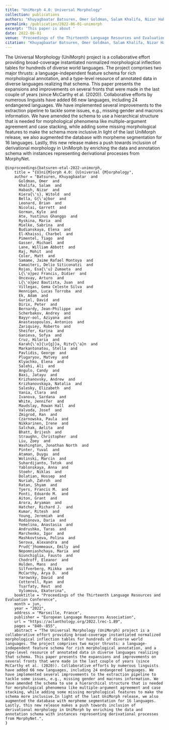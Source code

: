 ```yaml
---
title: "UniMorph 4.0: Universal Morphology"
collection: publications
authors: "Khuyagbaatar Batsuren, Omer Goldman, Salam Khalifa, Nizar Habash, Witold Kiera{\'s}, G{\'a}bor Bella, Brian Leonard, Garrett Nicolai, Kyle Gorman, Yustinus Ghanggo Ate, Maria Ryskina, Sabrina Mielke, Elena Budianskaya, Charbel El-Khaissi, Tiago Pimentel, Michael Gasser, William Abbott Lane, Mohit Raj, Matt Coler, Jaime Rafael Montoya Samame, Delio Siticonatzi Camaiteri, Esa{\'u} Zumaeta Rojas, Didier L{\'o}pez Francis, Arturo Oncevay, Juan L{\'o}pez Bautista, Gema Celeste Silva Villegas, Lucas Torroba Hennigen, Adam Ek, David Guriel, Peter Dirix, Jean-Philippe Bernardy, ey Scherbakov, Aziyana Bayyr-ool, Antonios Anastasopoulos, Roberto Zariquiey, Karina Sheifer, Sofya Ganieva, Hilaria Cruz, Ritv{\'a}n Karah{\'o}{\v{g}}a, Stella Markantonatou, George Pavlidis, Matvey Plugaryov, Elena Klyachko, Ali Salehi, Candy Angulo, Jatayu Baxi, ew Krizhanovsky, Natalia Krizhanovskaya, Elizabeth Salesky, Clara Vania, Sardana Ivanova, Jennifer White, Rowan Hall Maudslay, Josef Valvoda, Ran Zmigrod, Paula Czarnowska, Irene Nikkarinen, Aelita Salchak, Brijesh Bhatt, Christopher Straughn, Zoey Liu, Jonathan North Washington, Yuval Pinter, Duygu Ataman, Marcin Wolinski, Totok Suhardijanto, Anna Yablonskaya, Niklas Stoehr, Hossep Dolatian, Zahroh Nuriah, Shyam Ratan, Francis M. Tyers, Edoardo M. Ponti, Grant Aiton, Aryaman Arora, Richard J. Hatcher, Ritesh Kumar, Jeremiah Young, Daria Rodionova, Anastasia Yemelina, Taras ,rushko, Igor Marchenko, Polina Mashkovtseva, Alexandra Serova, Emily Prud{'}hommeaux, Maria Nepomniashchaya, Fausto Giunchiglia, Eleanor Chodroff, Mans Hulden, Miikka Silfverberg, Arya D. McCarthy, David Yarowsky, Ryan Cotterell, Reut Tsarfaty, Ekaterin Vylomovaa"
permalink: /publication/2022-06-01-unimorph
excerpt: 'This paper is about '
date: 2022-06-01
venue: 'Proceedings of the Thirteenth Language Resources and Evaluation Conference'
citation: "Khuyagbaatar Batsuren, Omer Goldman, Salam Khalifa, Nizar Habash, Witold Kieraś, Gábor Bella, Brian Leonard, Garrett Nicolai, Kyle Gorman, Yustinus Ghanggo Ate, Maria Ryskina, Sabrina Mielke, Elena Budianskaya, Charbel El-Khaissi, Tiago Pimentel, Michael Gasser, William Abbott Lane, Mohit Raj, Matt Coler, et al.. 2022. UniMorph 4.0: Universal Morphology. In Proceedings of the Thirteenth Language Resources and Evaluation Conference, pages 840–855, Marseille, France. European Language Resources Association."
---
```



The Universal Morphology (UniMorph) project is a collaborative effort providing broad-coverage instantiated normalized morphological inflection tables for hundreds of diverse world languages. The project comprises two major thrusts: a language-independent feature schema for rich morphological annotation, and a type-level resource of annotated data in diverse languages realizing that schema. This paper presents the expansions and improvements on several fronts that were made in the last couple of years (since McCarthy et al. (2020)). Collaborative efforts by numerous linguists have added 66 new languages, including 24 endangered languages. We have implemented several improvements to the extraction pipeline to tackle some issues, e.g., missing gender and macrons information. We have amended the schema to use a hierarchical structure that is needed for morphological phenomena like multiple-argument agreement and case stacking, while adding some missing morphological features to make the schema more inclusive.In light of the last UniMorph release, we also augmented the database with morpheme segmentation for 16 languages. Lastly, this new release makes a push towards inclusion of derivational morphology in UniMorph by enriching the data and annotation schema with instances representing derivational processes from MorphyNet.



```
@inproceedings{batsuren-etal-2022-unimorph,
    title = "{U}ni{M}orph 4.0: {U}niversal {M}orphology",
    author = "Batsuren, Khuyagbaatar  and
      Goldman, Omer  and
      Khalifa, Salam  and
      Habash, Nizar  and
      Kiera{\'s}, Witold  and
      Bella, G{\'a}bor  and
      Leonard, Brian  and
      Nicolai, Garrett  and
      Gorman, Kyle  and
      Ate, Yustinus Ghanggo  and
      Ryskina, Maria  and
      Mielke, Sabrina  and
      Budianskaya, Elena  and
      El-Khaissi, Charbel  and
      Pimentel, Tiago  and
      Gasser, Michael  and
      Lane, William Abbott  and
      Raj, Mohit  and
      Coler, Matt  and
      Samame, Jaime Rafael Montoya  and
      Camaiteri, Delio Siticonatzi  and
      Rojas, Esa{\'u} Zumaeta  and
      L{\'o}pez Francis, Didier  and
      Oncevay, Arturo  and
      L{\'o}pez Bautista, Juan  and
      Villegas, Gema Celeste Silva  and
      Hennigen, Lucas Torroba  and
      Ek, Adam  and
      Guriel, David  and
      Dirix, Peter  and
      Bernardy, Jean-Philippe  and
      Scherbakov, Andrey  and
      Bayyr-ool, Aziyana  and
      Anastasopoulos, Antonios  and
      Zariquiey, Roberto  and
      Sheifer, Karina  and
      Ganieva, Sofya  and
      Cruz, Hilaria  and
      Karah{\'o}{\v{g}}a, Ritv{\'a}n  and
      Markantonatou, Stella  and
      Pavlidis, George  and
      Plugaryov, Matvey  and
      Klyachko, Elena  and
      Salehi, Ali  and
      Angulo, Candy  and
      Baxi, Jatayu  and
      Krizhanovsky, Andrew  and
      Krizhanovskaya, Natalia  and
      Salesky, Elizabeth  and
      Vania, Clara  and
      Ivanova, Sardana  and
      White, Jennifer  and
      Maudslay, Rowan Hall  and
      Valvoda, Josef  and
      Zmigrod, Ran  and
      Czarnowska, Paula  and
      Nikkarinen, Irene  and
      Salchak, Aelita  and
      Bhatt, Brijesh  and
      Straughn, Christopher  and
      Liu, Zoey  and
      Washington, Jonathan North  and
      Pinter, Yuval  and
      Ataman, Duygu  and
      Wolinski, Marcin  and
      Suhardijanto, Totok  and
      Yablonskaya, Anna  and
      Stoehr, Niklas  and
      Dolatian, Hossep  and
      Nuriah, Zahroh  and
      Ratan, Shyam  and
      Tyers, Francis M.  and
      Ponti, Edoardo M.  and
      Aiton, Grant  and
      Arora, Aryaman  and
      Hatcher, Richard J.  and
      Kumar, Ritesh  and
      Young, Jeremiah  and
      Rodionova, Daria  and
      Yemelina, Anastasia  and
      Andrushko, Taras  and
      Marchenko, Igor  and
      Mashkovtseva, Polina  and
      Serova, Alexandra  and
      Prud{'}hommeaux, Emily  and
      Nepomniashchaya, Maria  and
      Giunchiglia, Fausto  and
      Chodroff, Eleanor  and
      Hulden, Mans  and
      Silfverberg, Miikka  and
      McCarthy, Arya D.  and
      Yarowsky, David  and
      Cotterell, Ryan  and
      Tsarfaty, Reut  and
      Vylomova, Ekaterina",
    booktitle = "Proceedings of the Thirteenth Language Resources and Evaluation Conference",
    month = jun,
    year = "2022",
    address = "Marseille, France",
    publisher = "European Language Resources Association",
    url = "https://aclanthology.org/2022.lrec-1.89",
    pages = "840--855",
    abstract = "The Universal Morphology (UniMorph) project is a collaborative effort providing broad-coverage instantiated normalized morphological inflection tables for hundreds of diverse world languages. The project comprises two major thrusts: a language-independent feature schema for rich morphological annotation, and a type-level resource of annotated data in diverse languages realizing that schema. This paper presents the expansions and improvements on several fronts that were made in the last couple of years (since McCarthy et al. (2020)). Collaborative efforts by numerous linguists have added 66 new languages, including 24 endangered languages. We have implemented several improvements to the extraction pipeline to tackle some issues, e.g., missing gender and macrons information. We have amended the schema to use a hierarchical structure that is needed for morphological phenomena like multiple-argument agreement and case stacking, while adding some missing morphological features to make the schema more inclusive.In light of the last UniMorph release, we also augmented the database with morpheme segmentation for 16 languages. Lastly, this new release makes a push towards inclusion of derivational morphology in UniMorph by enriching the data and annotation schema with instances representing derivational processes from MorphyNet.",
}

```